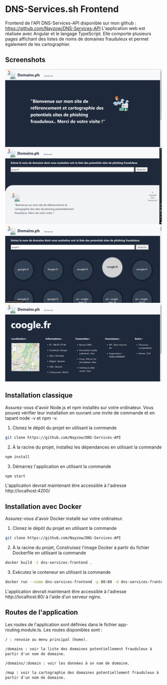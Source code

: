 # DNS-Services.sh Frontend

Frontend de l'API DNS-Services-API disponible sur mon github : https://github.com/Nayzow/DNS-Services-API
L'application web est réalisée avec Angular et le langage TypeScript. Elle comporte plusieurs pages affichant des listes de noms de domaines frauduleux et permet également de les cartographier.

## Screenshots

![img.png](src%2Fassets%2Fimages%2Fscreenshots%2Fimg.png)
![img_1.png](src%2Fassets%2Fimages%2Fscreenshots%2Fimg_1.png)
![img_2.png](src%2Fassets%2Fimages%2Fscreenshots%2Fimg_2.png)
![img_3.png](src%2Fassets%2Fimages%2Fscreenshots%2Fimg_3.png)

## Installation classique

Assurez-vous d'avoir Node.js et npm installés sur votre ordinateur. Vous pouvez vérifier leur installation en ouvrant une invite de commande et en tapant node -v et npm -v.

1. Clonez le dépôt du projet en utilisant la commande

```bash
git clone https://github.com/Nayzow/DNS-Services-API
```

2. À la racine du projet, installez les dépendances en utilisant la commande

```bash
npm install
```

3. Démarrez l'application en utilisant la commande

```bash
npm start
```

L'application devrait maintenant être accessible à l'adresse http://localhost:4200/

## Installation avec Docker

Assurez-vous d'avoir Docker installé sur votre ordinateur.

1. Clonez le dépôt du projet en utilisant la commande

```bash
git clone https://github.com/Nayzow/DNS-Services-API
```

2. À la racine du projet, Construisez l'image Docker à partir du fichier Dockerfile en utilisant la commande

```bash
docker build -t dns-services-frontend .
```

3. Exécutez le conteneur en utilisant la commande

```bash
docker run --name dns-services-frontend -p 80:80 -d dns-services-frontend
```

L'application devrait maintenant être accessible à l'adresse http://localhost:80/ à l'aide d'un serveur nginx.

## Routes de l'application

Les routes de l'application sont définies dans le fichier app-routing.module.ts. Les routes disponibles sont :

```
/ : renvoie au menu principal (home).
```

```
/domains : voir la liste des domaines potentiellement frauduleux à partir d'un nom de domaine.
```

```
/domains/:domain : voir les données à un nom de domaine.
```

```
/map : voir la cartographie des domaines potentiellement frauduleux à partir d'un nom de domaine.
```

